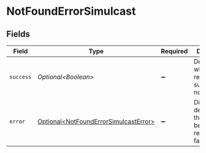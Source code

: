 # NotFoundErrorSimulcast


## Fields

| Field                                                                                        | Type                                                                                         | Required                                                                                     | Description                                                                                  |
| -------------------------------------------------------------------------------------------- | -------------------------------------------------------------------------------------------- | -------------------------------------------------------------------------------------------- | -------------------------------------------------------------------------------------------- |
| `success`                                                                                    | *Optional\<Boolean>*                                                                         | :heavy_minus_sign:                                                                           | Demonstrates whether the request is successful or not.                                       |
| `error`                                                                                      | [Optional\<NotFoundErrorSimulcastError>](../../models/errors/NotFoundErrorSimulcastError.md) | :heavy_minus_sign:                                                                           | Displays details about the reasons behind the request's failure.                             |